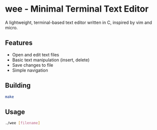 # wee - Minimal Terminal Text Editor

A lightweight, terminal-based text editor written in C, inspired by vim and micro.

## Features
- Open and edit text files
- Basic text manipulation (insert, delete)
- Save changes to file
- Simple navigation

## Building
```bash
make
```

## Usage
```bash
./wee [filename]
```
